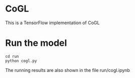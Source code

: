 # CoGL
This is a TensorFlow implementation of CoGL

# Run the model
```
cd run
python cogl.py
```

The running results are also shown in the file run/cogl.ipynb

